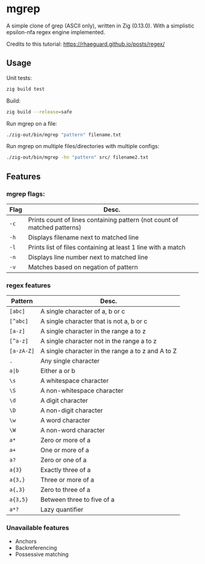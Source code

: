 # mgrep
A simple clone of grep (ASCII only), written in Zig (0.13.0).
With a simplistic epsilon-nfa regex engine implemented.

Credits to this tutorial: https://rhaeguard.github.io/posts/regex/

## Usage
Unit tests:
```sh
zig build test
```

Build:
```sh
zig build --release=safe
```

Run mgrep on a file:
```sh
./zig-out/bin/mgrep "pattern" filename.txt
```

Run mgrep on multiple files/directories with multiple configs:
```sh
./zig-out/bin/mgrep -hn "pattern" src/ filename2.txt
```

## Features
### mgrep flags:
| Flag | Desc. |
| - | - |
| `-c` | Prints count of lines containing pattern (not count of matched patterns) |
| `-h` | Displays filename next to matched line |
| `-l` | Prints list of files containing at least 1 line with a match |
| `-n` | Displays line number next to matched line |
| `-v` | Matches based on negation of pattern |

### regex features
| Pattern | Desc. |
| - | - |
| `[abc]` | A single character of a, b or c |
| `[^abc]` | A single character that is not a, b or c |
| `[a-z]` | A single character in the range a to z |
| `[^a-z]` | A single character not in the range a to z |
| `[a-zA-Z]` | A single character in the range a to z and A to Z |
| `.` | Any single character |
| `a\|b` | Either a or b |
| `\s` | A whitespace character |
| `\S` | A non-whitespace character |
| `\d` | A digit character |
| `\D` | A non-digit character |
| `\w` | A word character |
| `\W` | A non-word character |
| `a*` | Zero or more of a |
| `a+` | One or more of a |
| `a?` | Zero or one of a |
| `a{3}` | Exactly three of a |
| `a{3,}` | Three or more of a |
| `a{,3}` | Zero to three of a |
| `a{3,5}` | Between three to five of a |
| `a*?` | Lazy quantifier |

### Unavailable features
* Anchors
* Backreferencing
* Possessive matching
